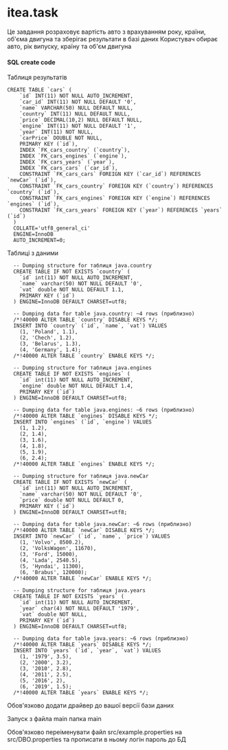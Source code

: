   # itea.task
  Це завдання розраховує  вартість авто з врахуванням року, країни, об'єма двигуна та зберігає результати в базі даних
  Користувач обирає авто, рік випуску, країну та об'єм двигуна
  #### SQL create code
  Таблиця результатів
  
    CREATE TABLE `cars` (
        `id` INT(11) NOT NULL AUTO_INCREMENT,
        `car_id` INT(11) NOT NULL DEFAULT '0',
        `name` VARCHAR(50) NULL DEFAULT NULL,
        `country` INT(11) NULL DEFAULT NULL,
        `price` DECIMAL(10,2) NULL DEFAULT NULL,
        `engine` INT(11) NOT NULL DEFAULT '1',
        `year` INT(11) NOT NULL,
        `carPrice` DOUBLE NOT NULL,
        PRIMARY KEY (`id`),
        INDEX `FK_cars_country` (`country`),
        INDEX `FK_cars_engines` (`engine`),
        INDEX `FK_cars_years` (`year`),
        INDEX `FK_cars_cars` (`car_id`),
        CONSTRAINT `FK_cars_cars` FOREIGN KEY (`car_id`) REFERENCES `newCar` (`id`),
        CONSTRAINT `FK_cars_country` FOREIGN KEY (`country`) REFERENCES `country` (`id`),
        CONSTRAINT `FK_cars_engines` FOREIGN KEY (`engine`) REFERENCES `engines` (`id`),
        CONSTRAINT `FK_cars_years` FOREIGN KEY (`year`) REFERENCES `years` (`id`)
      )
      COLLATE='utf8_general_ci'
      ENGINE=InnoDB
      AUTO_INCREMENT=0;
  
  
  Таблиці з даними
  
      -- Dumping structure for таблиця java.country
      CREATE TABLE IF NOT EXISTS `country` (
        `id` int(11) NOT NULL AUTO_INCREMENT,
        `name` varchar(50) NOT NULL DEFAULT '0',
        `vat` double NOT NULL DEFAULT 1.1,
        PRIMARY KEY (`id`)
      ) ENGINE=InnoDB DEFAULT CHARSET=utf8;
      
      -- Dumping data for table java.country: ~4 rows (приблизно)
      /*!40000 ALTER TABLE `country` DISABLE KEYS */;
      INSERT INTO `country` (`id`, `name`, `vat`) VALUES
        (1, 'Poland', 1.1),
        (2, 'Chech', 1.2),
        (3, 'Belarus', 1.3),
        (4, 'Germany', 1.4);
      /*!40000 ALTER TABLE `country` ENABLE KEYS */;
      
      -- Dumping structure for таблиця java.engines
      CREATE TABLE IF NOT EXISTS `engines` (
        `id` int(11) NOT NULL AUTO_INCREMENT,
        `engine` double NOT NULL DEFAULT 1.4,
        PRIMARY KEY (`id`)
      ) ENGINE=InnoDB DEFAULT CHARSET=utf8;
      
      -- Dumping data for table java.engines: ~6 rows (приблизно)
      /*!40000 ALTER TABLE `engines` DISABLE KEYS */;
      INSERT INTO `engines` (`id`, `engine`) VALUES
        (1, 1.2),
        (2, 1.4),
        (3, 1.6),
        (4, 1.8),
        (5, 1.9),
        (6, 2.4);
      /*!40000 ALTER TABLE `engines` ENABLE KEYS */;
      
      -- Dumping structure for таблиця java.newCar
      CREATE TABLE IF NOT EXISTS `newCar` (
        `id` int(11) NOT NULL AUTO_INCREMENT,
        `name` varchar(50) NOT NULL DEFAULT '0',
        `price` double NOT NULL DEFAULT 0,
        PRIMARY KEY (`id`)
      ) ENGINE=InnoDB DEFAULT CHARSET=utf8;
      
      -- Dumping data for table java.newCar: ~6 rows (приблизно)
      /*!40000 ALTER TABLE `newCar` DISABLE KEYS */;
      INSERT INTO `newCar` (`id`, `name`, `price`) VALUES
        (1, 'Volvo', 8500.2),
        (2, 'VolksWagen', 11670),
        (3, 'Ford', 15000),
        (4, 'Lada', 2540.5),
        (5, 'Hyndai', 11300),
        (6, 'Brabus', 120000);
      /*!40000 ALTER TABLE `newCar` ENABLE KEYS */;
      
      -- Dumping structure for таблиця java.years
      CREATE TABLE IF NOT EXISTS `years` (
        `id` int(11) NOT NULL AUTO_INCREMENT,
        `year` char(4) NOT NULL DEFAULT '1979',
        `vat` double NOT NULL,
        PRIMARY KEY (`id`)
      ) ENGINE=InnoDB DEFAULT CHARSET=utf8;
      
      -- Dumping data for table java.years: ~6 rows (приблизно)
      /*!40000 ALTER TABLE `years` DISABLE KEYS */;
      INSERT INTO `years` (`id`, `year`, `vat`) VALUES
        (1, '1979', 3.5),
        (2, '2000', 3.2),
        (3, '2010', 2.8),
        (4, '2011', 2.5),
        (5, '2016', 2),
        (6, '2019', 1.5);
      /*!40000 ALTER TABLE `years` ENABLE KEYS */;
  
    
   Обов'язково додати драйвер до вашої версії бази даних
   
   Запуск з файла main папка main
   
   Обов'язково переіменувати файл src/example.properties на src/DBO.properties та прописати в ньому логін пароль до БД
